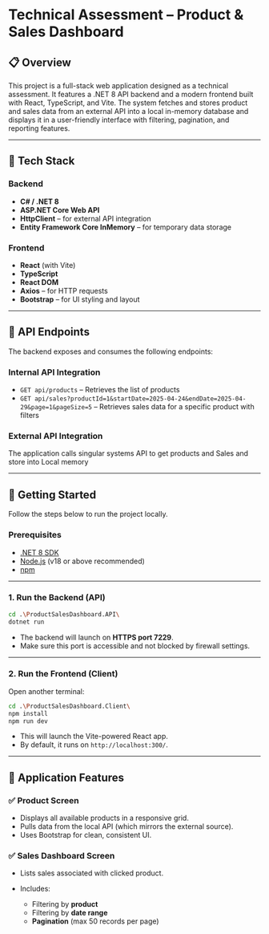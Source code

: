 # Technical Assessment – Product & Sales Dashboard

## 📋 Overview

This project is a full-stack web application designed as a technical assessment. It features a .NET 8 API backend and a modern frontend built with React, TypeScript, and Vite. The system fetches and stores product and sales data from an external API into a local in-memory database and displays it in a user-friendly interface with filtering, pagination, and reporting features.

---

## 💠 Tech Stack

### Backend

* **C# / .NET 8**
* **ASP.NET Core Web API**
* **HttpClient** – for external API integration
* **Entity Framework Core InMemory** – for temporary data storage

### Frontend

* **React** (with Vite)
* **TypeScript**
* **React DOM**
* **Axios** – for HTTP requests
* **Bootstrap** – for UI styling and layout

---

## 🔗 API Endpoints

The backend exposes and consumes the following endpoints:

### Internal API Integration

* `GET api/products` – Retrieves the list of products
* `GET api/sales?productId=1&startDate=2025-04-24&endDate=2025-04-29&page=1&pageSize=5` – Retrieves sales data for a specific product with filters

### External API Integration

The application calls singular systems API to get products and Sales and store into Local memory

---

## 🚀 Getting Started

Follow the steps below to run the project locally.

### Prerequisites

* [.NET 8 SDK](https://dotnet.microsoft.com/download/dotnet/8.0)
* [Node.js](https://nodejs.org/) (v18 or above recommended)
* [npm](https://www.npmjs.com/)

---

### 1. Run the Backend (API)

```bash
cd .\ProductSalesDashboard.API\
dotnet run
```

* The backend will launch on **HTTPS port 7229**.
* Make sure this port is accessible and not blocked by firewall settings.

---

### 2. Run the Frontend (Client)

Open another terminal:

```bash
cd .\ProductSalesDashboard.Client\
npm install
npm run dev
```

* This will launch the Vite-powered React app.
* By default, it runs on `http://localhost:300/`.

---

## 🧹 Application Features

### ✅ Product Screen

* Displays all available products in a responsive grid.
* Pulls data from the local API (which mirrors the external source).
* Uses Bootstrap for clean, consistent UI.

### ✅ Sales Dashboard Screen

* Lists sales associated with clicked product.
* Includes:

  * Filtering by **product**
  * Filtering by **date range**
  * **Pagination** (max 50 records per page)

